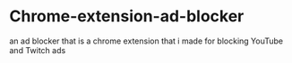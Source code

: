 # Chrome-extension-ad-blocker
an ad blocker that is a chrome extension that i made for blocking YouTube and Twitch ads
